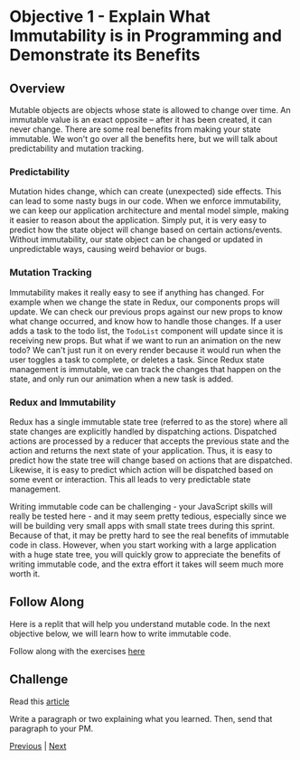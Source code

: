 # Objective 1 - Explain What Immutability is in Programming and Demonstrate its Benefits

## Overview

Mutable objects are objects whose state is allowed to change over time. An immutable value is an exact opposite – after it has been created, it can never change. There are some real benefits from making your state immutable. We won't go over all the benefits here, but we will talk about predictability and mutation tracking.

### Predictability

Mutation hides change, which can create (unexpected) side effects. This can lead to some nasty bugs in our code. When we enforce immutability, we can keep our application architecture and mental model simple, making it easier to reason about the application. Simply put, it is very easy to predict how the state object will change based on certain actions/events. Without immutability, our state object can be changed or updated in unpredictable ways, causing weird behavior or bugs.

### Mutation Tracking

Immutability makes it really easy to see if anything has changed. For example when we change the state in Redux, our components props will update. We can check our previous props against our new props to know what change occurred, and know how to handle those changes. If a user adds a task to the todo list, the ```TodoList``` component will update since it is receiving new props. But what if we want to run an animation on the new todo? We can't just run it on every render because it would run when the user toggles a task to complete, or deletes a task. Since Redux state management is immutable, we can track the changes that happen on the state, and only run our animation when a new task is added.

### Redux and Immutability

Redux has a single immutable state tree (referred to as the store) where all state changes are explicitly handled by dispatching actions. Dispatched actions are processed by a reducer that accepts the previous state and the action and returns the next state of your application. Thus, it is easy to predict how the state tree will change based on actions that are dispatched. Likewise, it is easy to predict which action will be dispatched based on some event or interaction. This all leads to very predictable state management.

Writing immutable code can be challenging - your JavaScript skills will really be tested here - and it may seem pretty tedious, especially since we will be building very small apps with small state trees during this sprint. Because of that, it may be pretty hard to see the real benefits of immutable code in class. However, when you start working with a large application with a huge state tree, you will quickly grow to appreciate the benefits of writing immutable code, and the extra effort it takes will seem much more worth it.

##  Follow Along

Here is a replit that will help you understand mutable code. In the next objective below, we will learn how to write immutable code.

Follow along with the exercises [here](https://replit.com/@snowkid314/understandingMutations)

## Challenge

Read this [article](https://codeburst.io/explaining-value-vs-reference-in-javascript-647a975e12a0) 

Write a paragraph or two explaining what you learned. Then, send that paragraph to your PM.



[Previous](../README.md) | [Next](./Object_2.md)
